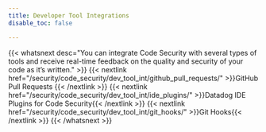 ```yaml
---
title: Developer Tool Integrations
disable_toc: false

---
```


{{< whatsnext desc="You can integrate Code Security with several types of tools and receive real-time feedback on the quality and security of your code as it’s written." >}}
   {{< nextlink href="/security/code_security/dev_tool_int/github_pull_requests/" >}}GitHub Pull Requests
{{< /nextlink >}}
   {{< nextlink href="/security/code_security/dev_tool_int/ide_plugins/" >}}Datadog IDE Plugins for Code Security{{< /nextlink >}}
   {{< nextlink href="/security/code_security/dev_tool_int/git_hooks/" >}}Git Hooks{{< /nextlink >}}
{{< /whatsnext >}}